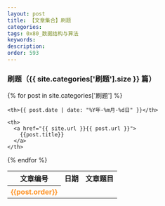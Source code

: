 ```yaml
---
layout: post
title: 【文章集合】刷题
categories:
tags: 0x80_数据结构与算法
keywords:
description:
order: 593
---
```




<h3> 刷题（{{ site.categories['刷题'].size }} 篇）</h3>


<table>
  <tr>
    <th>文章编号</th><th>日期</th><th>文章题目</th>
  </tr>

{% for post in site.categories['刷题'] %}
  <tr>
    <th><font color="#FF9224">{{post.order}}</font></th>

    <th>{{ post.date | date: "%Y年-%m月-%d日" }}</th>

    <th>
      <a href="{{ site.url }}{{ post.url }}">
        {{post.title}}
      </a>
    </th>

  </tr>

{% endfor %}

</table>

